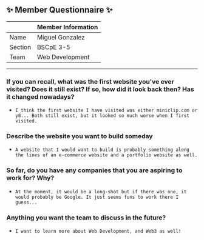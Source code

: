 ## :sparkles: Member Questionnaire :sparkles:

|                        | Member Information                                                          |
|------------------------|-----------------------------------------------------------------------------|
| Name                   | Miguel Gonzalez                                                             |
| Section                | BSCpE 3-5                                                                   |
| Team                   | Web Development                                                             |

-------

### If you can recall, what was the first website you've ever visited? Does it still exist? If so, how did it look back then? Has it changed nowadays?
- `I think the first website I have visited was either miniclip.com or y8... Both still exist, but it looked so much worse when I first visited.`

### Describe the website you want to build someday
- `A website that I would want to build is probably something along the lines of an e-commerce website and a portfolio website as well.`

### So far, do you have any companies that you are aspiring to work for? Why?
- `At the moment, it would be a long-shot but if there was one, it would probably be Google. It just seems funs to work there I guess...`

### Anything you want the team to discuss in the future?
- `I want to learn more about Web Development, and Web3 as well! `
